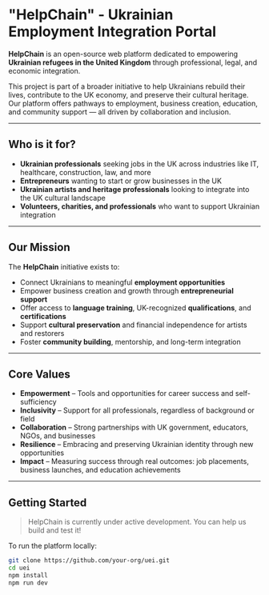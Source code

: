 # "HelpChain" - Ukrainian Employment Integration Portal

**HelpChain** is an open-source web platform dedicated to empowering **Ukrainian refugees in the United Kingdom** through professional, legal, and economic integration.

This project is part of a broader initiative to help Ukrainians rebuild their lives, contribute to the UK economy, and preserve their cultural heritage. Our platform offers pathways to employment, business creation, education, and community support — all driven by collaboration and inclusion.

---

## Who is it for?

- **Ukrainian professionals** seeking jobs in the UK across industries like IT, healthcare, construction, law, and more  
- **Entrepreneurs** wanting to start or grow businesses in the UK  
- **Ukrainian artists and heritage professionals** looking to integrate into the UK cultural landscape  
- **Volunteers, сharities, and professionals** who want to support Ukrainian integration  

---

## Our Mission

The **HelpChain** initiative exists to:

- Connect Ukrainians to meaningful **employment opportunities**
- Empower business creation and growth through **entrepreneurial support**
- Offer access to **language training**, UK-recognized **qualifications**, and **certifications**
- Support **cultural preservation** and financial independence for artists and restorers
- Foster **community building**, mentorship, and long-term integration

---

## Core Values

- **Empowerment** – Tools and opportunities for career success and self-sufficiency  
- **Inclusivity** – Support for all professionals, regardless of background or field  
- **Collaboration** – Strong partnerships with UK government, educators, NGOs, and businesses  
- **Resilience** – Embracing and preserving Ukrainian identity through new opportunities  
- **Impact** – Measuring success through real outcomes: job placements, business launches, and education achievements  

---

## Getting Started

> HelpChain is currently under active development. You can help us build and test it!

To run the platform locally:

```bash
git clone https://github.com/your-org/uei.git
cd uei
npm install
npm run dev
